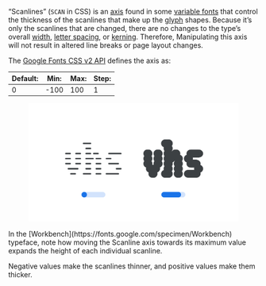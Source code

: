 
“Scanlines” (`SCAN` in CSS) is an [axis](/glossary/axis_in_variable_fonts) found in some [variable fonts](/glossary/variable_fonts) that control the thickness of the scanlines that make up the [glyph](/glossary/glyph) shapes. Because it’s only the scanlines that are changed, there are no changes to the type’s overall [width](/glossary/width), [letter spacing](/glossary/tracking_letter_spacing), or [kerning](/glossary/kerning_kerning_pairs). Therefore, Manipulating this axis will not result in altered line breaks or page layout changes.

The [Google Fonts CSS v2 API](https://developers.google.com/fonts/docs/css2) defines the axis as:

| Default: | Min: | Max: | Step: |
| --- | --- | --- | --- |
| 0 | -100 | 100 | 1 |

<figure>

![An image showing two type specimens, each with an axis slider underneath. The specimen on the left shows the effects of the axis’ lowest value. The specimen on the right shows the effects of the axis’ highest value.](images/thumbnail.svg)

</figure>

<figcaption>In the [Workbench](https://fonts.google.com/specimen/Workbench) typeface, note how moving the Scanline axis towards its maximum value expands the height of each individual scanline.</figcaption>

Negative values make the scanlines thinner, and positive values make them thicker.

